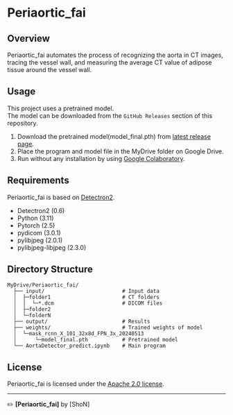 # Periaortic_fai

## Overview
Periaortic_fai automates the process of recognizing the aorta in CT images, tracing the vessel wall, and measuring the average CT value of adipose tissue around the vessel wall.


## Usage
This project uses a pretrained model.  
The model can be downloaded from the `GitHub Releases` section of this repository.

1. Download the pretrained model(model_final.pth) from [latest release page](https://github.com/Sho-N/periaortic_fai/releases/latest).
2. Place the program and model file in the MyDrive folder on Google Drive.
3. Run without any installation by using [Google Colaboratory](https://colab.research.google.com/).



## Requirements
Periaortic_fai is based on [Detectron2](https://github.com/facebookresearch/detectron2).
* Detectron2 (0.6)
* Python (3.11)
* Pytorch (2.5)
* pydicom (3.0.1)
* pylibjpeg (2.0.1)
* pylibjpeg-libjpeg (2.3.0)


## Directory Structure
```
MyDrive/Periaortic_fai/
  ├── input/                         # Input data
  │  ├─folder1                       # CT folders
  │  │  └─*.dcm                      # DICOM files
  │  ├─folder2
  │  └─folderN
  ├── output/                        # Results
  ├── weights/                       # Trained weights of model
  │  └─mask_rcnn_X_101_32x8d_FPN_3x_20240513
  │      └─model_final.pth           # Pretrained model
  └── AortaDetector_predict.ipynb    # Main program
```

## License
Periaortic_fai is licensed under the [Apache 2.0 license](LICENSE).

---
✏️ **[Periaortic_fai]** by [ShoN]
